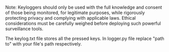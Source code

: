 Note:
Keyloggers should only be used with the full knowledge and consent of those being monitored, for legitimate purposes, while rigorously protecting privacy and complying with applicable laws. 
Ethical considerations must be carefully weighed before deploying such powerful surveillance tools.

The keylog.txt file stores all the pressed keys.
In logger.py file replace  "path to"  with your file's path respectively. 
